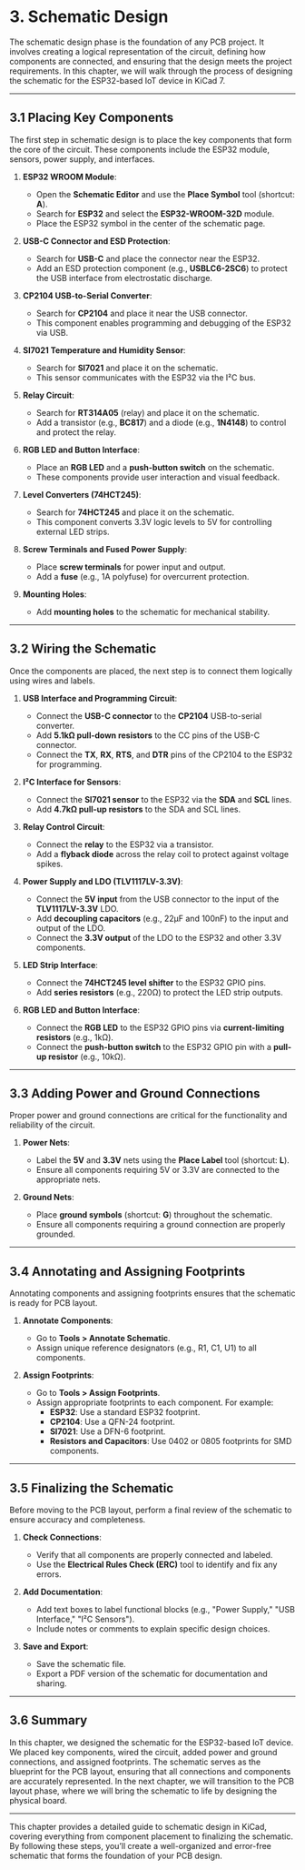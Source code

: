 # **3. Schematic Design**

The schematic design phase is the foundation of any PCB project. It involves creating a logical representation of the circuit, defining how components are connected, and ensuring that the design meets the project requirements. In this chapter, we will walk through the process of designing the schematic for the ESP32-based IoT device in KiCad 7.

---

## **3.1 Placing Key Components**
The first step in schematic design is to place the key components that form the core of the circuit. These components include the ESP32 module, sensors, power supply, and interfaces.

1. **ESP32 WROOM Module**:
   - Open the **Schematic Editor** and use the **Place Symbol** tool (shortcut: **A**).
   - Search for **ESP32** and select the **ESP32-WROOM-32D** module.
   - Place the ESP32 symbol in the center of the schematic page.

2. **USB-C Connector and ESD Protection**:
   - Search for **USB-C** and place the connector near the ESP32.
   - Add an ESD protection component (e.g., **USBLC6-2SC6**) to protect the USB interface from electrostatic discharge.

3. **CP2104 USB-to-Serial Converter**:
   - Search for **CP2104** and place it near the USB connector.
   - This component enables programming and debugging of the ESP32 via USB.

4. **SI7021 Temperature and Humidity Sensor**:
   - Search for **SI7021** and place it on the schematic.
   - This sensor communicates with the ESP32 via the I²C bus.

5. **Relay Circuit**:
   - Search for **RT314A05** (relay) and place it on the schematic.
   - Add a transistor (e.g., **BC817**) and a diode (e.g., **1N4148**) to control and protect the relay.

6. **RGB LED and Button Interface**:
   - Place an **RGB LED** and a **push-button switch** on the schematic.
   - These components provide user interaction and visual feedback.

7. **Level Converters (74HCT245)**:
   - Search for **74HCT245** and place it on the schematic.
   - This component converts 3.3V logic levels to 5V for controlling external LED strips.

8. **Screw Terminals and Fused Power Supply**:
   - Place **screw terminals** for power input and output.
   - Add a **fuse** (e.g., 1A polyfuse) for overcurrent protection.

9. **Mounting Holes**:
   - Add **mounting holes** to the schematic for mechanical stability.

---

## **3.2 Wiring the Schematic**
Once the components are placed, the next step is to connect them logically using wires and labels.

1. **USB Interface and Programming Circuit**:
   - Connect the **USB-C connector** to the **CP2104** USB-to-serial converter.
   - Add **5.1kΩ pull-down resistors** to the CC pins of the USB-C connector.
   - Connect the **TX**, **RX**, **RTS**, and **DTR** pins of the CP2104 to the ESP32 for programming.

2. **I²C Interface for Sensors**:
   - Connect the **SI7021 sensor** to the ESP32 via the **SDA** and **SCL** lines.
   - Add **4.7kΩ pull-up resistors** to the SDA and SCL lines.

3. **Relay Control Circuit**:
   - Connect the **relay** to the ESP32 via a transistor.
   - Add a **flyback diode** across the relay coil to protect against voltage spikes.

4. **Power Supply and LDO (TLV1117LV-3.3V)**:
   - Connect the **5V input** from the USB connector to the input of the **TLV1117LV-3.3V** LDO.
   - Add **decoupling capacitors** (e.g., 22µF and 100nF) to the input and output of the LDO.
   - Connect the **3.3V output** of the LDO to the ESP32 and other 3.3V components.

5. **LED Strip Interface**:
   - Connect the **74HCT245 level shifter** to the ESP32 GPIO pins.
   - Add **series resistors** (e.g., 220Ω) to protect the LED strip outputs.

6. **RGB LED and Button Interface**:
   - Connect the **RGB LED** to the ESP32 GPIO pins via **current-limiting resistors** (e.g., 1kΩ).
   - Connect the **push-button switch** to the ESP32 GPIO pin with a **pull-up resistor** (e.g., 10kΩ).

---

## **3.3 Adding Power and Ground Connections**
Proper power and ground connections are critical for the functionality and reliability of the circuit.

1. **Power Nets**:
   - Label the **5V** and **3.3V** nets using the **Place Label** tool (shortcut: **L**).
   - Ensure all components requiring 5V or 3.3V are connected to the appropriate nets.

2. **Ground Nets**:
   - Place **ground symbols** (shortcut: **G**) throughout the schematic.
   - Ensure all components requiring a ground connection are properly grounded.

---

## **3.4 Annotating and Assigning Footprints**
Annotating components and assigning footprints ensures that the schematic is ready for PCB layout.

1. **Annotate Components**:
   - Go to **Tools > Annotate Schematic**.
   - Assign unique reference designators (e.g., R1, C1, U1) to all components.

2. **Assign Footprints**:
   - Go to **Tools > Assign Footprints**.
   - Assign appropriate footprints to each component. For example:
     - **ESP32**: Use a standard ESP32 footprint.
     - **CP2104**: Use a QFN-24 footprint.
     - **SI7021**: Use a DFN-6 footprint.
     - **Resistors and Capacitors**: Use 0402 or 0805 footprints for SMD components.

---

## **3.5 Finalizing the Schematic**
Before moving to the PCB layout, perform a final review of the schematic to ensure accuracy and completeness.

1. **Check Connections**:
   - Verify that all components are properly connected and labeled.
   - Use the **Electrical Rules Check (ERC)** tool to identify and fix any errors.

2. **Add Documentation**:
   - Add text boxes to label functional blocks (e.g., "Power Supply," "USB Interface," "I²C Sensors").
   - Include notes or comments to explain specific design choices.

3. **Save and Export**:
   - Save the schematic file.
   - Export a PDF version of the schematic for documentation and sharing.

---

## **3.6 Summary**
In this chapter, we designed the schematic for the ESP32-based IoT device. We placed key components, wired the circuit, added power and ground connections, and assigned footprints. The schematic serves as the blueprint for the PCB layout, ensuring that all connections and components are accurately represented. In the next chapter, we will transition to the PCB layout phase, where we will bring the schematic to life by designing the physical board.

---

This chapter provides a detailed guide to schematic design in KiCad, covering everything from component placement to finalizing the schematic. By following these steps, you’ll create a well-organized and error-free schematic that forms the foundation of your PCB design.